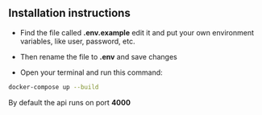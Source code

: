## Installation instructions

- Find the file called **.env.example** edit it and put your own environment variables, like user, password, etc.

- Then rename the file to **.env** and save changes

- Open your terminal and run this command:

```sh
docker-compose up --build
```

By default the api runs on port **4000**
